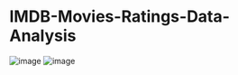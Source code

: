 # IMDB-Movies-Ratings-Data-Analysis

![image](https://user-images.githubusercontent.com/109148401/185786776-d51bc6d1-bea3-40fd-a078-5cc37d630303.png)
![image](https://user-images.githubusercontent.com/109148401/185786785-53e34db4-05ad-4fd3-bc64-302844d6ab70.png)
